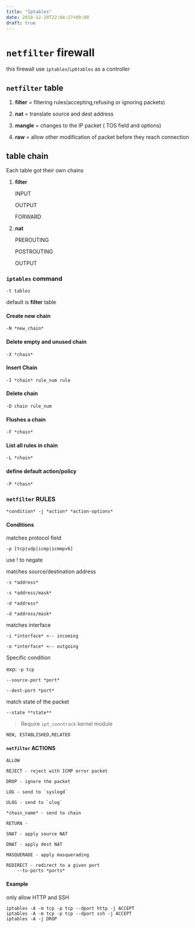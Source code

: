 ```yaml
---
title: "Iptables"
date: 2018-12-20T22:04:27+09:00
draft: true
---
```


# `netfilter` firewall

this firewall use `iptables`/`ip6tables` as a controller

## `netfilter` table

1. **filter** = filtering rules(accepting,refusing or ignoring packets)

2. **nat** = translate source and dest address

3. **mangle** = changes to the IP packet ( TOS field and options) 

4. **raw** = allow other modification of packet before they reach connection


## table chain

Each table got their own chains

1. **filter**
	
	INPUT

	OUTPUT

	FORWARD

2. **nat**

	PREROUTING

	POSTROUTING

	OUTPUT

### `iptables` command

	-t tables

default is **filter** table


#### Create new chain

	-N *new_chain*

#### Delete empty and unused chain

	-X *chain*

#### Insert Chain 

	-I *chain* rule_num rule

#### Delete chain

	-D chain rule_num

#### Flushes a chain

	-F *chain*

#### List all rules in chain

	-L *chain*

#### define default action/policy

	-P *chain*

### `netfilter` RULES

	*condition* -j *action* *action-options*

#### Conditions

matches protocol field

	-p [tcp|udp|icmp|icmmpv6]

use ! to negate 

matches source/destination address

	-s *address*

	-s *address/mask*

	-d *address*

	-d *address/mask*

matches interface

	-i *interface* <-- incoming

	-o *interface* <-- outgoing

Specific condition 

exp: `-p tcp`

	--source-port *port*

	--dest-port *port*

match state of the packet

	--state **state**

> Require `ipt_conntrack` kernel module

	NEW, ESTABLISHED,RELATED

#### `netfilter` ACTIONS

	ALLOW

	REJECT - reject with ICMP error packet

	DROP - ignore the packet

	LOG - send to `syslogd`

	ULOG - send to `ulog`

	*chain_name* - send to chain

	RETURN - 

	SNAT - apply source NAT
	
	DNAT - apply dest NAT

	MASQUERADE - apply masquerading

	REDIRECT - redirect to a given port
		--to-ports *ports*

#### Example

only allow HTTP and SSH

	iptables -A -m tcp -p tcp --dport http -j ACCEPT
	iptables -A -m tcp -p tcp --dport ssh -j ACCEPT
	iptables -A -j DROP
